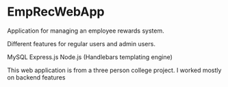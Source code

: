 # EmpRecWebApp
Application for managing an employee rewards system.

Different features for regular users and admin users.

MySQL Express.js Node.js (Handlebars templating engine)

This web application is from a three person college project. I worked mostly on backend features
 
